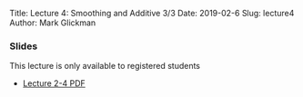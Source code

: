 Title: Lecture 4: Smoothing and Additive 3/3
Date: 2019-02-6
Slug: lecture4
Author: Mark Glickman




### Slides
This lecture is only available to registered students

- [Lecture 2-4 PDF](https://canvas.harvard.edu/courses/48088/files/7282186?module_item_id=484111)
